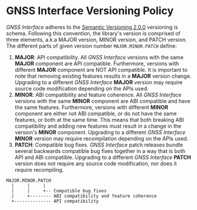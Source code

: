 # GNSS Interface Versioning Policy

*GNSS Interface* adheres to the [Semantic Versioning 2.0.0](https://semver.org/) versioning is
schema.
Following this convention, the library's version is comprised of three elements, a.k.a MAJOR version, MINOR version, and PATCH version.
The different parts of given version number `MAJOR.MINOR.PATCH` define:

1. **MAJOR**: API compatibility.
   All *GNSS Interface* versions with the same **MAJOR** component are API compatible.
   Furthermore, versions with different **MAJOR** component are NOT API compatible.
   It is important to note that removing existing features results in a **MAJOR** version change.
   Upgrading to a different *GNSS Interface* **MAJOR** version may require source code modification depending on the APIs used.
2. **MINOR**: ABI compatibility and feature coherence.
   All *GNSS Interface* versions with the same **MINOR** component are ABI compatible and have the same features.
   Furthermore, versions with different **MINOR** component are either not ABI compatible, or do not have the same features, or both at the same time.
   This means that both breaking ABI compatibility and adding new features must result in a change in the version's **MINOR** component.
   Upgrading to a different *GNSS Interface* **MINOR** version may require recompilation depending
   on the APIs used.
3. **PATCH**: Compatible bug fixes.
   *GNSS Interface* patch releases bundle several backwards compatible bug fixes together in a way that is both API and ABI compatible.
   Upgrading to a different *GNSS Interface* **PATCH** version does not require any source code modification, nor does it require recompiling.

```
MAJOR.MINOR.PATCH
  |     |     |
  |     |     +-- Compatible bug fixes
  |     +-------- ABI compatibility and feature coherence
  +-------------- API compatibility
```
